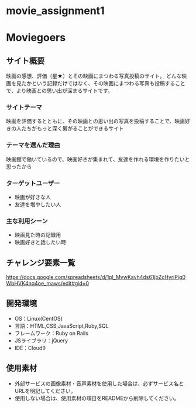 # movie_assignment1
# Moviegoers

## サイト概要
映画の感想、評価（星★）とその映画にまつわる写真投稿のサイト。
どんな映画を見たかという記録だけではなく、その映画にまつわる写真も投稿することで、より映画との思い出が深まるサイトです。

### サイトテーマ
映画を評価するとともに、その映画との思い出の写真を投稿することで、映画好きの人たちがもっと深く繋がることができるサイト

### テーマを選んだ理由
映画館で働いているので、映画好きが集まれて、友達を作れる環境を作りたいと思ったから

### ターゲットユーザー
- 映画が好きな人
- 友達を増やしたい人

### 主な利用シーン
- 映画見た時の記録用
- 映画好きと話したい時


## チャレンジ要素一覧
https://docs.google.com/spreadsheets/d/1pl_MvwKavh4ds61jbZcHyriPig0WbHVK4nq4oe_maws/edit#gid=0

## 開発環境
- OS：Linux(CentOS)
- 言語：HTML,CSS,JavaScript,Ruby,SQL
- フレームワーク：Ruby on Rails
- JSライブラリ：jQuery
- IDE：Cloud9

## 使用素材
- 外部サービスの画像素材・音声素材を使用した場合は、必ずサービス名とURLを明記してください。
- 使用しない場合は、使用素材の項目をREADMEから削除してください。
